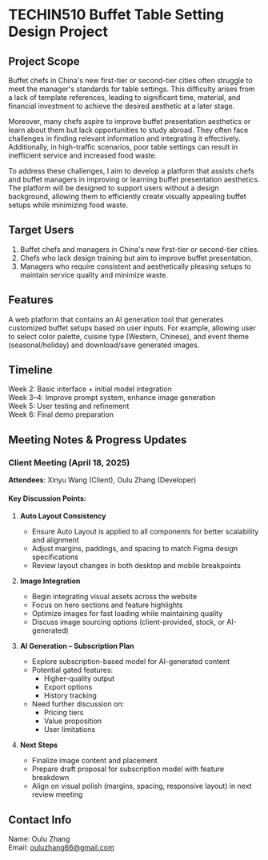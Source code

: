 # TECHIN510 Buffet Table Setting Design Project

## Project Scope
Buffet chefs in China's new first-tier or second-tier cities often struggle to meet the manager's standards for table settings. This difficulty arises from a lack of template references, leading to significant time, material, and financial investment to achieve the desired aesthetic at a later stage.  

Moreover, many chefs aspire to improve buffet presentation aesthetics or learn about them but lack opportunities to study abroad. They often face challenges in finding relevant information and integrating it effectively. Additionally, in high-traffic scenarios, poor table settings can result in inefficient service and increased food waste.  

To address these challenges, I aim to develop a platform that assists chefs and buffet managers in improving or learning buffet presentation aesthetics. The platform will be designed to support users without a design background, allowing them to efficiently create visually appealing buffet setups while minimizing food waste.  

## Target Users
1. Buffet chefs and managers in China's new first-tier or second-tier cities.
2. Chefs who lack design training but aim to improve buffet presentation.
3. Managers who require consistent and aesthetically pleasing setups to maintain service quality and minimize waste.

## Features
A web platform that contains an AI generation tool that generates customized buffet setups based on user inputs. For example, allowing user to select color palette, cuisine type (Western, Chinese), and event theme (seasonal/holiday) and download/save generated images.

## Timeline
Week 2: Basic interface + initial model integration  
Week 3–4: Improve prompt system, enhance image generation  
Week 5: User testing and refinement  
Week 6: Final demo preparation  

## Meeting Notes & Progress Updates
### Client Meeting (April 18, 2025)
**Attendees**: Xinyu Wang (Client), Oulu Zhang (Developer)

#### Key Discussion Points:
1. **Auto Layout Consistency**
   - Ensure Auto Layout is applied to all components for better scalability and alignment
   - Adjust margins, paddings, and spacing to match Figma design specifications
   - Review layout changes in both desktop and mobile breakpoints

2. **Image Integration**
   - Begin integrating visual assets across the website
   - Focus on hero sections and feature highlights
   - Optimize images for fast loading while maintaining quality
   - Discuss image sourcing options (client-provided, stock, or AI-generated)

3. **AI Generation – Subscription Plan**
   - Explore subscription-based model for AI-generated content
   - Potential gated features:
     - Higher-quality output
     - Export options
     - History tracking
   - Need further discussion on:
     - Pricing tiers
     - Value proposition
     - User limitations

4. **Next Steps**
   - Finalize image content and placement
   - Prepare draft proposal for subscription model with feature breakdown
   - Align on visual polish (margins, spacing, responsive layout) in next review meeting

## Contact Info
Name: Oulu Zhang  
Email: ouluzhang66@gmail.com  



